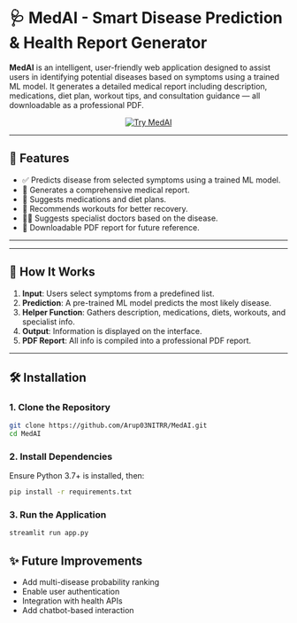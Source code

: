 # 🩺 MedAI - Smart Disease Prediction & Health Report Generator

**MedAI** is an intelligent, user-friendly web application designed to assist users in identifying potential diseases based on symptoms using a trained ML model. It generates a detailed medical report including description, medications, diet plan, workout tips, and consultation guidance — all downloadable as a professional PDF.
<p align="center">
  <a href="https://medaiapp.streamlit.app/" target="_blank">
    <img src="https://img.shields.io/badge/🚀 Try%20Live%20Demo-Streamlit%20App-brightgreen?style=for-the-badge" alt="Try MedAI" />
  </a>
</p>

---

## 🚀 Features

- ✅ Predicts disease from selected symptoms using a trained ML model.
- 📝 Generates a comprehensive medical report.
- 💊 Suggests medications and diet plans.
- 🏃 Recommends workouts for better recovery.
- 👨‍⚕️ Suggests specialist doctors based on the disease.
- 📄 Downloadable PDF report for future reference.

---


---

## 🧠 How It Works

1. **Input**: Users select symptoms from a predefined list.
2. **Prediction**: A pre-trained ML model predicts the most likely disease.
3. **Helper Function**: Gathers description, medications, diets, workouts, and specialist info.
4. **Output**: Information is displayed on the interface.
5. **PDF Report**: All info is compiled into a professional PDF report.

---

## 🛠️ Installation

### 1. Clone the Repository

```bash
git clone https://github.com/Arup03NITRR/MedAI.git
cd MedAI
```
### 2. Install Dependencies
Ensure Python 3.7+ is installed, then:
```bash
pip install -r requirements.txt
```

### 3. Run the Application

```bash
streamlit run app.py
```

## ✨ Future Improvements
- Add multi-disease probability ranking
- Enable user authentication
- Integration with health APIs
- Add chatbot-based interaction